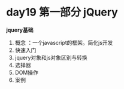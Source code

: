 # day19 第一部分 jQuery

**jquery基础**

1. 概念 ：一个javascript的框架。简化js开发
2. 快速入门
3. jquery对象和js对象区别与转换
4. 选择器
5. DOM操作
6. 案例


